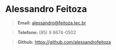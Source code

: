 # Alessandro Feitoza

> **Email:** alessandro@feitoza.tec.br

> **Telefone:** (85) 9 8674-0502

> **Github:** <https://github.com/alessandrofeitoza>
